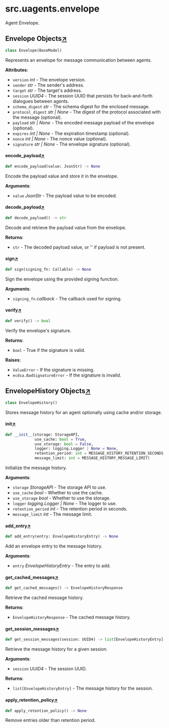 

# src.uagents.envelope

Agent Envelope.



## Envelope Objects[↗](https://github.com/fetchai/uAgents/blob/main/python/src/uagents/envelope.py#L22)

```python
class Envelope(BaseModel)
```

Represents an envelope for message communication between agents.

**Attributes**:

- `version` _int_ - The envelope version.
- `sender` _str_ - The sender's address.
- `target` _str_ - The target's address.
- `session` _UUID4_ - The session UUID that persists for back-and-forth
  dialogues between agents.
- `schema_digest` _str_ - The schema digest for the enclosed message.
- `protocol_digest` _str | None_ - The digest of the protocol associated with the message
  (optional).
- `payload` _str | None_ - The encoded message payload of the envelope (optional).
- `expires` _int | None_ - The expiration timestamp (optional).
- `nonce` _int | None_ - The nonce value (optional).
- `signature` _str | None_ - The envelope signature (optional).



#### encode_payload[↗](https://github.com/fetchai/uAgents/blob/main/python/src/uagents/envelope.py#L52)
```python
def encode_payload(value: JsonStr) -> None
```

Encode the payload value and store it in the envelope.

**Arguments**:

- `value` _JsonStr_ - The payload value to be encoded.



#### decode_payload[↗](https://github.com/fetchai/uAgents/blob/main/python/src/uagents/envelope.py#L61)
```python
def decode_payload() -> str
```

Decode and retrieve the payload value from the envelope.

**Returns**:

- `str` - The decoded payload value, or '' if payload is not present.



#### sign[↗](https://github.com/fetchai/uAgents/blob/main/python/src/uagents/envelope.py#L73)
```python
def sign(signing_fn: Callable) -> None
```

Sign the envelope using the provided signing function.

**Arguments**:

- `signing_fn` _callback_ - The callback used for signing.



#### verify[↗](https://github.com/fetchai/uAgents/blob/main/python/src/uagents/envelope.py#L85)
```python
def verify() -> bool
```

Verify the envelope's signature.

**Returns**:

- `bool` - True if the signature is valid.
  

**Raises**:

- `ValueError` - If the signature is missing.
- `ecdsa.BadSignatureError` - If the signature is invalid.



## EnvelopeHistory Objects[↗](https://github.com/fetchai/uAgents/blob/main/python/src/uagents/envelope.py#L152)

```python
class EnvelopeHistory()
```

Stores message history for an agent optionally using cache and/or storage.



#### __init__[↗](https://github.com/fetchai/uAgents/blob/main/python/src/uagents/envelope.py#L233)
```python
def __init__(storage: StorageAPI,
             use_cache: bool = True,
             use_storage: bool = False,
             logger: logging.Logger | None = None,
             retention_period: int = MESSAGE_HISTORY_RETENTION_SECONDS,
             message_limit: int = MESSAGE_HISTORY_MESSAGE_LIMIT)
```

Initialize the message history.

**Arguments**:

- `storage` _StorageAPI_ - The storage API to use.
- `use_cache` _bool_ - Whether to use the cache.
- `use_storage` _bool_ - Whether to use the storage.
- `logger` _logging.Logger | None_ - The logger to use.
- `retention_period` _int_ - The retention period in seconds.
- `message_limit` _int_ - The message limit.



#### add_entry[↗](https://github.com/fetchai/uAgents/blob/main/python/src/uagents/envelope.py#L183)
```python
def add_entry(entry: EnvelopeHistoryEntry) -> None
```

Add an envelope entry to the message history.

**Arguments**:

- `entry` _EnvelopeHistoryEntry_ - The entry to add.



#### get_cached_messages[↗](https://github.com/fetchai/uAgents/blob/main/python/src/uagents/envelope.py#L215)
```python
def get_cached_messages() -> EnvelopeHistoryResponse
```

Retrieve the cached message history.

**Returns**:

- `EnvelopeHistoryResponse` - The cached message history.



#### get_session_messages[↗](https://github.com/fetchai/uAgents/blob/main/python/src/uagents/envelope.py#L226)
```python
def get_session_messages(session: UUID4) -> list[EnvelopeHistoryEntry]
```

Retrieve the message history for a given session.

**Arguments**:

- `session` _UUID4_ - The session UUID.
  

**Returns**:

- `list[EnvelopeHistoryEntry]` - The message history for the session.



#### apply_retention_policy[↗](https://github.com/fetchai/uAgents/blob/main/python/src/uagents/envelope.py#L242)
```python
def apply_retention_policy() -> None
```

Remove entries older than retention period.

